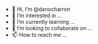 - 👋 Hi, I’m @danocharron
- 👀 I’m interested in ...
- 🌱 I’m currently learning ...
- 💞️ I’m looking to collaborate on ...
- 📫 How to reach me ...

<!---
danocharron/danocharron is a ✨ special ✨ repository because its `README.md` (this file) appears on your GitHub profile.
You can click the Preview link to take a look at your changes.
--->
